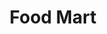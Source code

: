 ---
title: "Food Mart"
url: /anaheim/food-mart-south-state-college-boulevard/
shop: Lebensmittel
---